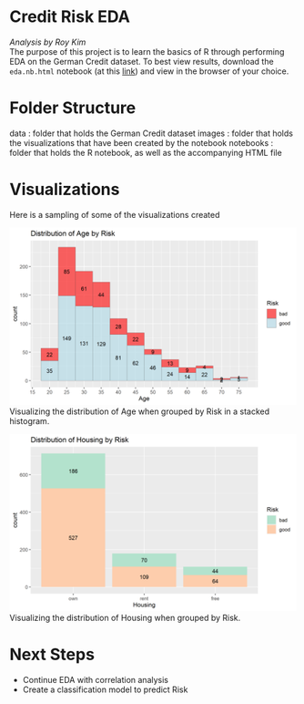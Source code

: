 # Credit Risk EDA
*Analysis by Roy Kim*  
The purpose of this project is to learn the basics of R through performing EDA on the German Credit dataset. To best view results, download the `eda.nb.html` notebook (at this [link](https://github.com/rbkim1990/credit_risk_eda/blob/main/notebooks/eda.nb.html)) and view in the browser of your choice.

# Folder Structure
data : folder that holds the German Credit dataset
images : folder that holds the visualizations that have been created by the notebook
notebooks : folder that holds the R notebook, as well as the accompanying HTML file

# Visualizations
Here is a sampling of some of the visualizations created

![](./images/distribution_of_age_by_risk.png)
Visualizing the distribution of Age when grouped by Risk in a stacked histogram.

![](./images/distribution_of_housing_by_risk.png)
Visualizing the distribution of Housing when grouped by Risk.

# Next Steps
- Continue EDA with correlation analysis
- Create a classification model to predict Risk
